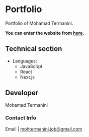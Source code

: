 # Portfolio
Portfolio of Mohamad Termanini.

**You can enter the website from [here](http://mohtermanini.github.io/portfolio).**


## Technical section
* Languages:
    * JavaScript
    * React
    * Next.js

## Developer
Mohamad Termanini

### Contact Info
Email | mohtermanini.job@gmail.com
